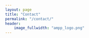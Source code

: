 ```yaml
---
layout: page
title: "Contact"
permalink: "/contact/"
header:
    image_fullwidth: "ampp_logo.png"
---
```

